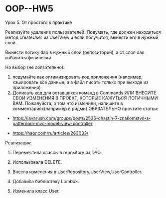 # OOP--HW5

Урок 5. От простого к практике


Реализуйте удаление пользователей. 
Подумать, где должен находиться метод createUser из UserView 
и если получится, вынести его в нужный слой.

Вынести логику dao в нужный слой (репозиторий), а от слоя dao избавится физически.

На выбор (не обязательно):

1) подумайте как оптимизировать код приложения (например, хэшировать все данные, а в файл писать только при выходе из приложения)
2) Дописать код для оставшихся команд в Commands
   ИЛИ ВНЕСИТЕ СВОИ ИЗМЕНЕНИЯ В ПРОЕКТ, КОТОРЫЕ КАЖУТЬСЯ ЛОГИЧНЫМИ ВАМ.
   Пожалуйста, о том что изменили, напишите в комментариях(например в ридми)
   ОБЯЗАТЕЛЬНО прочтите статьи:
- https://javarush.com/groups/posts/2536-chastjh-7-znakomstvo-s-patternom-mvc-model-view-controller

- https://habr.com/ru/articles/263033/

Реализация:

1. Переместила классы в repository из DAO.

2. Использовала DELETE. 

3. Внесла изменения в UserRepository,UserView,UserController.

4. Добавила библиотеку Lombok. 

5. Изменила класс User.